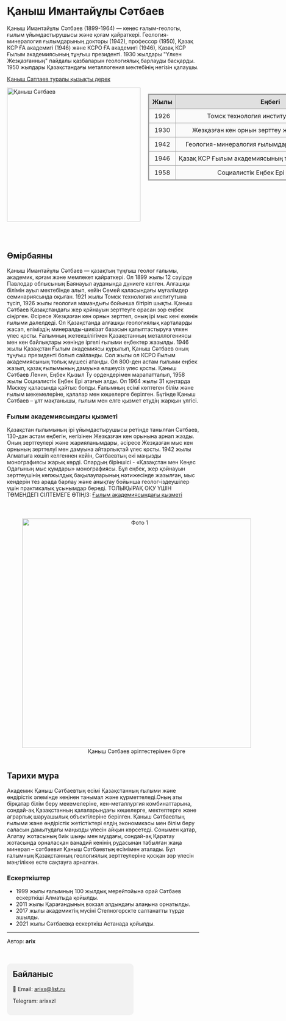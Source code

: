 <!DOCTYPE html>

<html lang="kk">

<head>
  <meta charset="UTF-8">
  <meta name="viewport" content="width=device-width, initial-scale=1.0">
  <title>Қаныш Имантайұлы Сәтбаев</title>

  <style>
    nav {
      position: fixed;
      top: 10px;
      left: 1100px;
      background-color: #f2f2f2;
      padding: 10px;
      border-radius: 10px;
    }

    nav a {
      display: block;
      margin: 5px 0;
      text-decoration: none;
      color: black;
    }

    .photos {
      display: flex;
      align-items: flex-start;
      gap: 50px;
      margin-top: 40px;
    }

    figure {
      text-align: center;
    }

    table {
      border-collapse: collapse;
      width: 450px;
      text-align: center;
      background-color: #fafafa;
      border: 2px solid #a0a0a0;
    }

    th, td {
      border: 1px solid #a0a0a0;
      padding: 8px;
    }

    th {
      background-color: #e0e0e0;
    }

    caption {
      caption-side: top;
      font-weight: bold;
      margin-bottom: 10px;
    }

    footer {
      background-color: #f2f2f2;
      border-radius: 10px;
      padding: 15px;
      margin-top: 50px;
      width: 60%;
    }

    footer h2 {
      margin-top: 0;
    }

    /* ✅ ТЕЛЕФОНҒА АРНАЛҒАН ҚОСЫМША КОД */
    img {
      max-width: 100%;
      height: auto;
      display: block;
    }

    @media (max-width: 768px) {
      nav {
        position: static;
        text-align: center;
        margin-bottom: 15px;
      }

      div[style*="display: flex"] {
        flex-direction: column;
        align-items: center;
        gap: 20px;
      }

      table {
        width: 100% !important;
      }

      .photos {
        flex-direction: column;
        gap: 25px;
      }

      footer {
        width: 100%;
      }
    }
  </style>
</head>

<body>

  <nav>
    <a href="#omirbayan">Өмірбаян</a>
    <a href="#akademiya">Ғылым академиясындағы қызметі</a>
    <a href="#mura">Тарихи мұра</a>
    <a href="#eskertkish">Ескерткіштер</a>
    <a href="#baylanas">Байланыс</a>
  </nav>

  <h1>Қаныш Имантайұлы Сәтбаев</h1>

  <p>
    Қаныш Имантайұлы Сәтбаев (1899-1964) — кеңес ғалым-геологы, ғылым ұйымдастырушысы және қоғам қайраткері.
    Геология-минералогия ғылымдарының докторы (1942), профессор (1950), Қазақ КСР ҒА академигі (1946) және КСРО ҒА академигі (1946), Қазақ
    КСР Ғылым академиясының тұңғыш президенті.
    1930 жылдары "Үлкен Жезқазғанның" пайдалы қазбаларын геологиялық барлауды басқарды.
    1950 жылдары Қазақстандағы металлогения мектебінің негізін қалаушы.
  </p>

  <a href="E-history.kze-history.kz › kz › news › showҚазақтың қанышы жайлы 15 қызықты дерек">Қаныш Сатпаев туралы қызықты дерек</a>
 
<!-- Сурет пен таблица бір қатарда -->
<div style="display: flex; align-items: flex-start; justify-content: flex-start; gap: 20px; flex-wrap: nowrap;">

  <!-- Сурет -->
  <div style="flex: 0 0 auto;">
    <img src="https://kazpravda.kz/media/news/2024/04/19/%D1%81%D0%B0%D1%82%D0%BF%D0%B0%D0%B5%D0%B2.jpeg"
         alt="Қаныш Сәтбаев" width="350">
  </div>

  <!-- Таблица -->
  <div style="flex: 20 20 auto;">
    <table border="5" style="border-collapse: collapse; width: 600px;">
      <tr style="background-color:#f2f2f2;">
        <th>Жылы</th>
        <th>Еңбегі</th>
      </tr>
      <tr>
        <td>1926</td>
        <td>Томск технология институтын тәмамдады</td>
      </tr>
      <tr>
        <td>1930</td>
        <td>Жезқазған кен орнын зерттеу жұмыстарын бастады</td>
      </tr>
      <tr>
        <td>1942</td>
        <td>Геология-минералогия ғылымдарының докторы атанды</td>
      </tr>
      <tr>
        <td>1946</td>
        <td>Қазақ КСР Ғылым академиясының тұңғыш президенті болды</td>
      </tr>
      <tr>
        <td>1958</td>
        <td>Социалистік Еңбек Ері атағын алды</td>
      </tr>
    </table>
  </div>
</div>

  <br><br>

  <h2 id="omirbayan">Өмірбаяны</h2>
  <p>
    Қаныш Имантайұлы Сәтбаев — қазақтың тұңғыш геолог ғалымы, академик, қоғам және мемлекет қайраткері. Ол 1899 жылы 12 сәуірде Павлодар облысының Баянауыл ауданында дүниеге келген.
    Алғашқы білімін ауыл мектебінде алып, кейін Семей қаласындағы мұғалімдер семинариясында оқыған. 1921 жылы Томск технология институтына түсіп, 1926 жылы геология мамандығы бойынша бітіріп шықты.
    Қаныш Сәтбаев Қазақстандағы жер қойнауын зерттеуге орасан зор еңбек сіңірген. Әсіресе Жезқазған кен орнын зерттеп, оның ірі мыс кені екенін ғылыми дәлелдеді. Ол Қазақстанда алғашқы геологиялық карталарды жасап, еліміздің минералды-шикізат базасын қалыптастыруға үлкен үлес қосты. 
    Ғалымның жетекшілігімен Қазақстанның металлогениясы мен кен байлықтары жөнінде іргелі ғылыми еңбектер жазылды.
    1946 жылы Қазақстан Ғылым академиясы құрылып, Қаныш Сәтбаев оның тұңғыш президенті болып сайланды. Сол жылы ол КСРО Ғылым академиясының толық мүшесі атанды. Ол 800-ден астам ғылыми еңбек жазып, қазақ ғылымының дамуына өлшеусіз үлес қосты.
    Қаныш Сәтбаев Ленин, Еңбек Қызыл Ту ордендерімен марапатталып, 1958 жылы Социалистік Еңбек Ері атағын алды. Ол 1964 жылы 31 қаңтарда Мәскеу қаласында қайтыс болды. Ғалымның есімі көптеген білім және ғылым мекемелеріне, қалалар мен көшелерге берілген. Бүгінде Қаныш Сәтбаев – ұлт мақтанышы, ғылым мен елге қызмет етудің жарқын үлгісі.
  </p>

  <h3 id="akademiya">Ғылым академиясындағы қызметі</h3>
  <p>
    Қазақстан ғылымының ірі ұйымдастырушысы ретінде танылған Сәтбаев, 130-дан астам еңбегін, негізінен Жезқазған кен орынына арнап жазды. Оның зерттеулері және жарияланымдары, әсіресе Жезқазған мыс кен орнының зерттелуі мен дамуына айтарлықтай үлес қосты.
    1942 жылы Алматыға көшіп келгеннен кейін, Сәтбаевтың екі маңызды монографиясы жарық көрді. Олардың біріншісі - «Қазақстан мен Кеңес Одағының мыс құмдары» монографиясы. Бұл еңбек, жер қойнауын зерттеушінің көпжылдық бақылауларының нәтижесінде жазылған, мыс кендерін тез арада барлау және анықтау бойынша геолог-іздеушілер үшін практикалық ұсынымдар береді.
    ТОЛЫҚЫРАҚ ОҚУ ҮШІН ТӨМЕНДЕГІ СІЛТЕМЕГЕ ӨТІҢІЗ:
    <a href="https://kk.wikipedia.org/wiki/%D2%9A%D0%B0%D0%BD%D1%8B%D1%88_%D0%98%D0%BC%D0%B0%D0%BD%D1%82%D0%B0%D0%B9%D2%B1%D0%BB%D1%8B_%D0%A1%D3%99%D1%82%D0%B1%D0%B0%D0%B5%D0%B2#%D2%92%D1%8B%D0%BB%D1%8B%D0%BC_%D0%B0%D0%BA%D0%B0%D0%B4%D0%B5%D0%BC%D0%B8%D1%8F%D1%81%D1%8B%D0%BD%D0%B4%D0%B0%D2%93%D1%8B_%D2%9B%D1%8B%D0%B7%D0%BC%D0%B5%D1%82%D1%96">Ғылым академиясындағы қызметі</a>
  </p>

  <div class="photos">
    <figure>
      <img src="https://e-history.kz/storage/images/news/8n/jp/BV/8njpBVM9Zt9Y3hJGrUAI7AiSlKaZB8Y4K0i3WMR5.jpg" alt="Фото 1" width="600">
      <figcaption>Қаныш Сәтбаев әріптестерімен бірге</figcaption>
    </figure>

    <figure>
      <img src="https://e-history.kz/storage/images/news/OG/kc/1B/OGkc1BaFWqOzedPpdGzafubU8OFmx03ipb7gPnfq.jpg" alt="Фото 2" width="500">
      <figcaption>Қаныш Сәтбаев пен Жұмабек Тәшенев төрде отыр. 
      Қазақстан Ғылым академиясында. Алматы қаласы, 1956.</figcaption>
    </figure>
  </div>

  <h2 id="mura">Тарихи мұра</h2>
  <p>
    Академик Қаныш Сәтбаевтың есімі Қазақстанның ғылыми және өндірістік әлемінде кеңінен танымал және құрметтеледі.Оның аты бірқатар білім беру мекемелеріне, кен-металлургия комбинаттарына, сондай-ақ Қазақстанның қалаларындағы көшелерге, мектептерге және аграрлық шаруашылық объектілеріне берілген. 
    Қаныш Сәтбаевтың ғылыми және өндірістік жетістіктері елдің экономикасы мен білім беру саласын дамытудағы маңызды үлесін айқын көрсетеді. 
    Сонымен қатар, Алатау жотасының биік шыңы мен мұздағы, сондай-ақ Қаратау жотасында орналасқан ванадий кенінің рудасынан табылған жаңа минерал – сәтбаевит Қаныш Сәтбаевтың есімімен аталады. 
    Бұл ғалымның Қазақстанның геологиялық зерттеулеріне қосқан зор үлесін мәңгілікке есте сақтауға арналған.
  </p>

  <h3 id="eskertkish">Ескерткіштер</h3>
  <ul>
    <li>1999 жылы ғалымның 100 жылдық мерейтойына орай Сәтбаев ескерткіші Алматыда қойылды.</li>
    <li>2011 жылы Қарағандының вокзал алдындағы алаңына орнатылды.</li>
    <li>2017 жылы академиктің мүсіні Степногорскте салтанатты түрде ашылды.</li>
    <li>2021 жылы Сәтбаевқа ескерткіш Астанада қойылды.</li>
  </ul>

  <hr>

  <p>Автор: <strong>arix</strong></p>

  <footer id="baylanas">
    <h2>Байланыс</h2>
    <p>📧 Email: <a href="mailto: arixx@list.ru "> arixx@list.ru </a></p>
    <p> Telegram: <a href="tel:arixxzl"></a>arixxzl</p>
  </footer>

</body>
</html>
